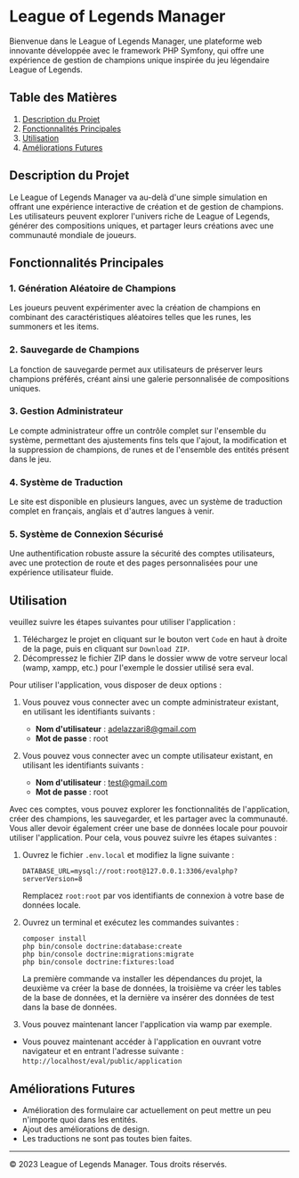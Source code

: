 # League of Legends Manager

Bienvenue dans le League of Legends Manager, une plateforme web innovante développée avec le framework PHP Symfony, qui offre une expérience de gestion de champions unique inspirée du jeu légendaire League of Legends.

## Table des Matières

1. [Description du Projet](#description-du-projet)
2. [Fonctionnalités Principales](#fonctionnalités-principales)
3. [Utilisation](#utilisation)
4. [Améliorations Futures](#améliorations-futures)


## Description du Projet

Le League of Legends Manager va au-delà d'une simple simulation en offrant une expérience interactive de création et de gestion de champions. Les utilisateurs peuvent explorer l'univers riche de League of Legends, générer des compositions uniques, et partager leurs créations avec une communauté mondiale de joueurs.

## Fonctionnalités Principales

### 1. Génération Aléatoire de Champions

Les joueurs peuvent expérimenter avec la création de champions en combinant des caractéristiques aléatoires telles que les runes, les summoners et les items.

### 2. Sauvegarde de Champions

La fonction de sauvegarde permet aux utilisateurs de préserver leurs champions préférés, créant ainsi une galerie personnalisée de compositions uniques.

### 3. Gestion Administrateur

Le compte administrateur offre un contrôle complet sur l'ensemble du système, permettant des ajustements fins tels que l'ajout, la modification et la suppression de champions, de runes et de l'ensemble des entités présent dans le jeu.

### 4. Système de Traduction

Le site est disponible en plusieurs langues, avec un système de traduction complet en français, anglais et d'autres langues à venir.

### 5. Système de Connexion Sécurisé

Une authentification robuste assure la sécurité des comptes utilisateurs, avec une protection de route et des pages personnalisées pour une expérience utilisateur fluide.

##  Utilisation

veuillez suivre les étapes suivantes pour utiliser l'application :

1. Téléchargez le projet en cliquant sur le bouton vert `Code` en haut à droite de la page, puis en cliquant sur `Download ZIP`.
2. Décompressez le fichier ZIP dans le dossier www de votre serveur local (wamp, xampp, etc.) pour l'exemple le dossier utilisé sera eval.

Pour utiliser l'application, vous disposer de deux options :

1. Vous pouvez vous connecter avec un compte administrateur existant, en utilisant les identifiants suivants :

    - **Nom d'utilisateur** : adelazzari8@gmail.com
    - **Mot de passe** : root

2. Vous pouvez vous connecter avec un compte utilisateur existant, en utilisant les identifiants suivants :

    - **Nom d'utilisateur** : test@gmail.com
    - **Mot de passe** : root

Avec ces comptes, vous pouvez explorer les fonctionnalités de l'application, créer des champions, les sauvegarder, et les partager avec la communauté.
Vous aller devoir également créer une base de données locale pour pouvoir utiliser l'application. Pour cela, vous pouvez suivre les étapes suivantes :

1. Ouvrez le fichier `.env.local` et modifiez la ligne suivante :

    ```
    DATABASE_URL=mysql://root:root@127.0.0.1:3306/evalphp?serverVersion=8
    ```
    Remplacez `root:root` par vos identifiants de connexion à votre base de données locale.

2. Ouvrez un terminal et exécutez les commandes suivantes :

    ```
    composer install
    php bin/console doctrine:database:create
    php bin/console doctrine:migrations:migrate
    php bin/console doctrine:fixtures:load
    ```
    La première commande va installer les dépendances du projet, la deuxième va créer la base de données, la troisième va créer les tables de la base de données, et la dernière va insérer des données de test dans la base de données.
3. Vous pouvez maintenant lancer l'application via wamp par exemple.
* Vous pouvez maintenant accéder à l'application en ouvrant votre navigateur et en entrant l'adresse suivante : `http://localhost/eval/public/application`

## Améliorations Futures

- Amélioration des formulaire car actuellement on peut mettre un peu n'importe quoi dans les entités.
- Ajout des améliorations de design.
- Les traductions ne sont pas toutes bien faites.

---

© 2023 League of Legends Manager. Tous droits réservés.
